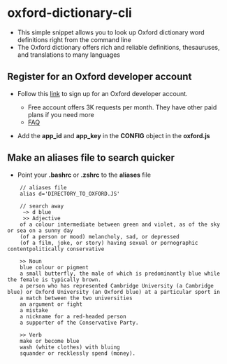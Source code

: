 # oxford-dictionary-cli
- This simple snippet allows you to look up Oxford dictionary word definitions
right from the command line
- The Oxford dictionary offers rich and reliable definitions, thesauruses, and 
translations to many languages

## Register for an Oxford developer account
- Follow this [link](https://developer.oxforddictionaries.com/login) to sign up for
an Oxford developer account.
    - Free account offers 3K requests per month. They have other paid plans
    if you need more
    - [FAQ](https://developer.oxforddictionaries.com/FAQ#plan_pricing)

- Add the **app_id** and **app_key** in the **CONFIG** object in the **oxford.js**

## Make an aliases file to search quicker
- Point your **.bashrc** or **.zshrc** to the **aliases** file

```
    // aliases file
    alias d='DIRECTORY_TO_OXFORD.JS'

    // search away
     ~> d blue
     >> Adjective
    of a colour intermediate between green and violet, as of the sky or sea on a sunny day
    (of a person or mood) melancholy, sad, or depressed
    (of a film, joke, or story) having sexual or pornographic contentpolitically conservative

    >> Noun
    blue colour or pigment
    a small butterfly, the male of which is predominantly blue while the female is typically brown.
    a person who has represented Cambridge University (a Cambridge blue) or Oxford University (an Oxford blue) at a particular sport in
    a match between the two universities
    an argument or fight
    a mistake
    a nickname for a red-headed person
    a supporter of the Conservative Party.

    >> Verb
    make or become blue
    wash (white clothes) with bluing
    squander or recklessly spend (money). 

```

